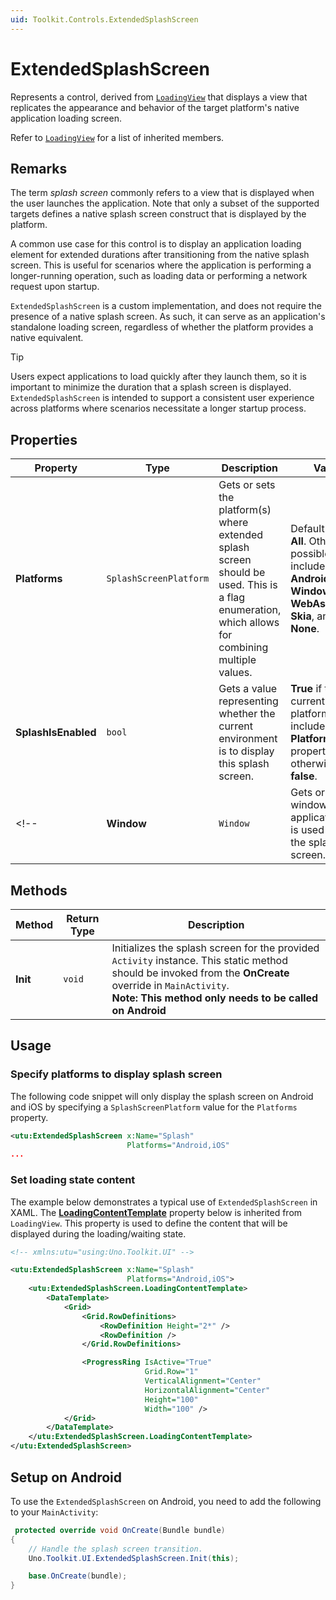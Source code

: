 ```yaml
---
uid: Toolkit.Controls.ExtendedSplashScreen
---
```

# ExtendedSplashScreen

Represents a control, derived from [`LoadingView`](xref:Toolkit.Controls.LoadingView) that displays a view that replicates the appearance and behavior of the target platform's native application loading screen.

Refer to [`LoadingView`](xref:Toolkit.Controls.LoadingView) for a list of inherited members.

## Remarks

The term _splash screen_ commonly refers to a view that is displayed when the user launches the application. Note that only a subset of the supported targets defines a native splash screen construct that is displayed by the platform.

A common use case for this control is to display an application loading element for extended durations after transitioning from the native splash screen. This is useful for scenarios where the application is performing a longer-running operation, such as loading data or performing a network request upon startup.

`ExtendedSplashScreen` is a custom implementation, and does not require the presence of a native splash screen. As such, it can serve as an application's standalone loading screen, regardless of whether the platform provides a native equivalent.

> [!TIP]
> Users expect applications to load quickly after they launch them, so it is important to minimize the duration that a splash screen is displayed. `ExtendedSplashScreen` is intended to support a consistent user experience across platforms where scenarios necessitate a longer startup process.

## Properties

| Property | Type | Description | Value |
|----------|------|-------------|---------------|
| **Platforms** | `SplashScreenPlatform` | Gets or sets the platform(s) where extended splash screen should be used. This is a flag enumeration, which allows for combining multiple values. | Default value is **All**. Other possible values include **Android**, **iOS**, **Windows**, **WebAssembly**, **Skia**, and **None**. |
| **SplashIsEnabled** | `bool` | Gets a value representing whether the current environment is to display this splash screen. | **True** if the current platform is included in the **Platforms** property, otherwise **false**. |
<!-- | **Window** | `Window` | Gets or sets a window for the application that is used to size the splash screen. | -->

## Methods

| Method | Return Type | Description |
|--------|-------------|-------------|
| **Init** | `void` | Initializes the splash screen for the provided `Activity` instance. This static method should be invoked from the **OnCreate** override in `MainActivity`.<br/>**Note: This method only needs to be called on Android** |

## Usage

### Specify platforms to display splash screen

The following code snippet will only display the splash screen on Android and iOS by specifying a `SplashScreenPlatform` value for the `Platforms` property.

```xml
<utu:ExtendedSplashScreen x:Name="Splash"
                          Platforms="Android,iOS"
...
```

### Set loading state content

The example below demonstrates a typical use of `ExtendedSplashScreen` in XAML. The [**LoadingContentTemplate**](xref:Toolkit.Controls.LoadingView) property below is inherited from `LoadingView`. This property is used to define the content that will be displayed during the loading/waiting state.

```xml
<!-- xmlns:utu="using:Uno.Toolkit.UI" -->

<utu:ExtendedSplashScreen x:Name="Splash"
                          Platforms="Android,iOS">
    <utu:ExtendedSplashScreen.LoadingContentTemplate>
        <DataTemplate>
            <Grid>
                <Grid.RowDefinitions>
                    <RowDefinition Height="2*" />
                    <RowDefinition />
                </Grid.RowDefinitions>

                <ProgressRing IsActive="True"
                              Grid.Row="1"
                              VerticalAlignment="Center"
                              HorizontalAlignment="Center"
                              Height="100"
                              Width="100" />
            </Grid>
        </DataTemplate>
    </utu:ExtendedSplashScreen.LoadingContentTemplate>
</utu:ExtendedSplashScreen>
```

## Setup on Android

To use the `ExtendedSplashScreen` on Android, you need to add the following to your `MainActivity`:

```csharp
 protected override void OnCreate(Bundle bundle)
{ 
    // Handle the splash screen transition.
    Uno.Toolkit.UI.ExtendedSplashScreen.Init(this);

    base.OnCreate(bundle);
}
```
